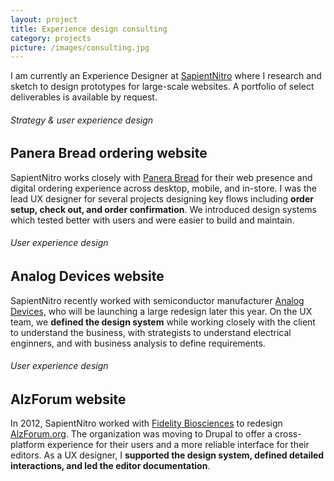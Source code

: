 ```yaml
---
layout: project
title: Experience design consulting
category: projects
picture: /images/consulting.jpg
---
```


I am currently an Experience Designer at <a href="http://www.sapient.com/en-us/sapientnitro.html" target="_blank" title="SapientNitro.com">SapientNitro</a> where I research and sketch to design prototypes for large-scale websites. A portfolio of select deliverables is available by request.

<!--more-->

###### Strategy & user experience design
## Panera Bread ordering website

SapientNitro works closely with <a title="PaneraBread.com" target="_blank" href="https://www.panerabread.com/">Panera Bread</a> for their web presence and digital ordering experience across desktop, mobile, and in-store. I was the lead UX designer for several projects designing key flows including **order setup, check out, and order confirmation**. We introduced design systems which tested better with users and were easier to build and maintain.


###### User experience design
## Analog Devices website

SapientNitro recently worked with semiconductor manufacturer <a title="Analog.com" target="_blank" href="http://www.analog.com/">Analog Devices,</a> who will be launching a large redesign later this year. On the UX team, we **defined the design system** while working closely with the client to understand the business, with strategists to understand electrical enginners, and with business analysis to define requirements.



###### User experience design
## AlzForum website

In 2012, SapientNitro worked with <a title="" target="_blank" href="">Fidelity Biosciences</a> to redesign <a title="AlzForum.org" target="_blank" href="http://alzforum.org/">AlzForum.org</a>. The organization was moving to Drupal to offer a cross-platform experience for their users and a more reliable interface for their editors. As a UX designer, I **supported the design system, defined detailed interactions, and led the editor documentation**.